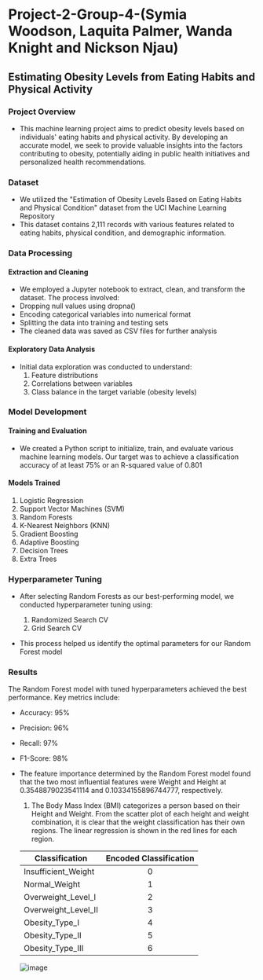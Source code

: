 # Project-2-Group-4-(Symia Woodson, Laquita Palmer, Wanda Knight and Nickson Njau)

## Estimating Obesity Levels from Eating Habits and Physical Activity

### Project Overview

- This machine learning project aims to predict obesity levels based on individuals' eating habits and physical activity. By developing an accurate model, we seek to provide valuable insights into the factors contributing to obesity, potentially aiding in public health initiatives and personalized health recommendations.

### Dataset
- We utilized the "Estimation of Obesity Levels Based on Eating Habits and Physical Condition" dataset from the UCI Machine Learning Repository
- This dataset contains 2,111 records with various features related to eating habits, physical condition, and demographic information.

### Data Processing

#### Extraction and Cleaning
- We employed a Jupyter notebook to extract, clean, and transform the dataset. The process involved:
- Dropping null values using dropna()
- Encoding categorical variables into numerical format
- Splitting the data into training and testing sets
- The cleaned data was saved as CSV files for further analysis

#### Exploratory Data Analysis
- Initial data exploration was conducted to understand:
  1. Feature distributions
  2. Correlations between variables
  3. Class balance in the target variable (obesity levels)

### Model Development

#### Training and Evaluation

- We created a Python script to initialize, train, and evaluate various machine learning models. Our target was to achieve a classification accuracy of at least 75% or an R-squared value of 0.801

#### Models Trained
  1. Logistic Regression
  2. Support Vector Machines (SVM)
  3. Random Forests
  4. K-Nearest Neighbors (KNN)
  5. Gradient Boosting
  6. Adaptive Boosting
  7. Decision Trees
  8. Extra Trees
     
### Hyperparameter Tuning
- After selecting Random Forests as our best-performing model, we conducted hyperparameter tuning using:
  1. Randomized Search CV
  2. Grid Search CV
     
- This process helped us identify the optimal parameters for our Random Forest model
### Results
The Random Forest model with tuned hyperparameters achieved the best performance. Key metrics include:
- Accuracy: 95%
- Precision: 96%
- Recall: 97%
- F1-Score: 98%
- The feature importance determined by the Random Forest model found that the two most influential features were Weight and Height at 0.3548879023541114 and 0.10334155896744777, respectively.
  1. The Body Mass Index (BMI) categorizes a person based on their Height and Weight. From the scatter plot of each height and weight combination, it is clear that the weight classification has their own regions. The linear regression is shown in the red lines for each region.
     
    |Classification      | Encoded Classification|
    |--------------------|:---------------------:|
    |Insufficient_Weight |                      0|
    |Normal_Weight       |                      1|
    |Overweight_Level_I  |                      2|
    |Overweight_Level_II |                      3|
    |Obesity_Type_I      |                      4|
    |Obesity_Type_II     |                      5|
    |Obesity_Type_III    |                      6|

     ![image](https://github.com/user-attachments/assets/4e7e5763-1321-40d9-a752-c00cd54a043a)

